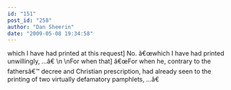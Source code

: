 ```yaml
---
id: "151"
post_id: "258"
author: "Dan Sheerin"
date: "2009-05-08 19:34:58"
---
```

which I have had printed at this request] No. â€œwhich I have had printed unwillingly, ...â€\n\nFor when that] â€œFor when he, contrary to the fathersâ€™ decree and Christian prescription, had already seen to the printing of two virtually defamatory pamphlets, ...â€
